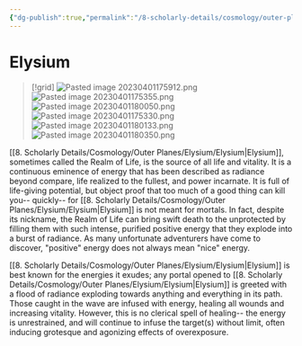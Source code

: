 ```yaml
---
{"dg-publish":true,"permalink":"/8-scholarly-details/cosmology/outer-planes/elysium/elysium/","noteIcon":""}
---
```


# Elysium

>[!grid]
>![Pasted image 20230401175912.png](/img/user/x.%20Assets/Attachments/Pasted%20image%2020230401175912.png)
>![Pasted image 20230401175355.png](/img/user/x.%20Assets/Attachments/Pasted%20image%2020230401175355.png)
>![Pasted image 20230401180050.png](/img/user/x.%20Assets/Attachments/Pasted%20image%2020230401180050.png)
>![Pasted image 20230401175330.png](/img/user/x.%20Assets/Attachments/Pasted%20image%2020230401175330.png)
>![Pasted image 20230401180133.png](/img/user/x.%20Assets/Attachments/Pasted%20image%2020230401180133.png)
>![Pasted image 20230401180350.png](/img/user/x.%20Assets/Attachments/Pasted%20image%2020230401180350.png)

[[8. Scholarly Details/Cosmology/Outer Planes/Elysium/Elysium\|Elysium]], sometimes called the Realm of Life, is the source of all life and vitality. It is a continuous eminence of energy that has been described as radiance beyond compare, life realized to the fullest, and power incarnate. It is full of life-giving potential, but object proof that too much of a good thing can kill you-- quickly-- for [[8. Scholarly Details/Cosmology/Outer Planes/Elysium/Elysium\|Elysium]] is not meant for mortals. In fact, despite its nickname, the Realm of Life can bring swift death to the unprotected by filling them with such intense, purified positive energy that they explode into a burst of radiance. As many unfortunate adventurers have come to discover, "positive" energy does not always mean "nice" energy. 

[[8. Scholarly Details/Cosmology/Outer Planes/Elysium/Elysium\|Elysium]] is best known for the energies it exudes; any portal opened to [[8. Scholarly Details/Cosmology/Outer Planes/Elysium/Elysium\|Elysium]] is greeted with a flood of radiance exploding towards anything and everything in its path. Those caught in the wave are infused with energy, healing all wounds and increasing vitality. However, this is no clerical spell of healing-- the energy is unrestrained, and will continue to infuse the target(s) without limit, often inducing grotesque and agonizing effects of overexposure. 
